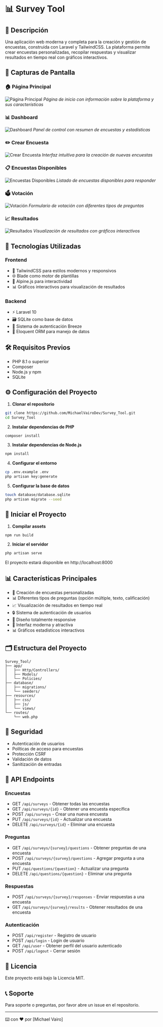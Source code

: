 # 📊 Survey Tool

## 📝 Descripción

Una aplicación web moderna y completa para la creación y gestión de encuestas, construida con Laravel y TailwindCSS. La plataforma permite crear encuestas personalizadas, recopilar respuestas y visualizar resultados en tiempo real con gráficos interactivos.

## 📸 Capturas de Pantalla

### 🏠 Página Principal

![Página Principal](/screenshots/home.png)
_Página de inicio con información sobre la plataforma y sus características_

### 📊 Dashboard

![Dashboard](/screenshots/dashboard.png)
_Panel de control con resumen de encuestas y estadísticas_

### ✏️ Crear Encuesta

![Crear Encuesta](/screenshots/crear-encuesta.png)
_Interfaz intuitiva para la creación de nuevas encuestas_

### 📋 Encuestas Disponibles

![Encuestas Disponibles](/screenshots/encuestas-disponibles.png)
_Listado de encuestas disponibles para responder_

### 🗳️ Votación

![Votación](/screenshots/votacion.png)
_Formulario de votación con diferentes tipos de preguntas_

### 📈 Resultados

![Resultados](/screenshots/resultados-encuesta.png)
_Visualización de resultados con gráficos interactivos_

## 🚀 Tecnologías Utilizadas

### Frontend

-   🎨 TailwindCSS para estilos modernos y responsivos
-   🌐 Blade como motor de plantillas
-   🔄 Alpine.js para interactividad
-   📊 Gráficos interactivos para visualización de resultados

### Backend

-   ⚡ Laravel 10
-   🗃️ SQLite como base de datos
-   🔐 Sistema de autenticación Breeze
-   🔄 Eloquent ORM para manejo de datos

## 🛠️ Requisitos Previos

-   PHP 8.1 o superior
-   Composer
-   Node.js y npm
-   SQLite

## ⚙️ Configuración del Proyecto

1. **Clonar el repositorio**

```bash
git clone https://github.com/MichaelVairoDev/Survey_Tool.git
cd Survey_Tool
```

2. **Instalar dependencias de PHP**

```bash
composer install
```

3. **Instalar dependencias de Node.js**

```bash
npm install
```

4. **Configurar el entorno**

```bash
cp .env.example .env
php artisan key:generate
```

5. **Configurar la base de datos**

```bash
touch database/database.sqlite
php artisan migrate --seed
```

## 🚀 Iniciar el Proyecto

1. **Compilar assets**

```bash
npm run build
```

2. **Iniciar el servidor**

```bash
php artisan serve
```

El proyecto estará disponible en http://localhost:8000

## 📊 Características Principales

-   📝 Creación de encuestas personalizadas
-   📊 Diferentes tipos de preguntas (opción múltiple, texto, calificación)
-   📈 Visualización de resultados en tiempo real
-   🔒 Sistema de autenticación de usuarios
-   📱 Diseño totalmente responsive
-   🎨 Interfaz moderna y atractiva
-   📊 Gráficos estadísticos interactivos

## 🗂️ Estructura del Proyecto

```
Survey_Tool/
├── app/
│   ├── Http/Controllers/
│   ├── Models/
│   └── Policies/
├── database/
│   ├── migrations/
│   └── seeders/
├── resources/
│   ├── css/
│   ├── js/
│   └── views/
└── routes/
    └── web.php
```

## 🔐 Seguridad

-   Autenticación de usuarios
-   Políticas de acceso para encuestas
-   Protección CSRF
-   Validación de datos
-   Sanitización de entradas

## 📝 API Endpoints

### Encuestas

-   GET `/api/surveys` - Obtener todas las encuestas
-   GET `/api/surveys/{id}` - Obtener una encuesta específica
-   POST `/api/surveys` - Crear una nueva encuesta
-   PUT `/api/surveys/{id}` - Actualizar una encuesta
-   DELETE `/api/surveys/{id}` - Eliminar una encuesta

### Preguntas

-   GET `/api/surveys/{survey}/questions` - Obtener preguntas de una encuesta
-   POST `/api/surveys/{survey}/questions` - Agregar pregunta a una encuesta
-   PUT `/api/questions/{question}` - Actualizar una pregunta
-   DELETE `/api/questions/{question}` - Eliminar una pregunta

### Respuestas

-   POST `/api/surveys/{survey}/responses` - Enviar respuestas a una encuesta
-   GET `/api/surveys/{survey}/results` - Obtener resultados de una encuesta

### Autenticación

-   POST `/api/register` - Registro de usuario
-   POST `/api/login` - Login de usuario
-   GET `/api/user` - Obtener perfil del usuario autenticado
-   POST `/api/logout` - Cerrar sesión

## 📄 Licencia

Este proyecto está bajo la Licencia MIT.

## 📞 Soporte

Para soporte o preguntas, por favor abre un issue en el repositorio.

---

⌨️ con ❤️ por [Michael Vairo]
